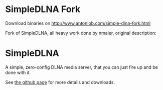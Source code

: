 SimpleDLNA Fork
===
Download binaries on http://www.antoniob.com/simple-dlna-fork.html

Fork of SimpleDLNA, all heavy work done by nmaier, original description:

SimpleDLNA
===

A simple, zero-config DLNA media server, that you can just fire up and be done with it.


See [the github page](http://nmaier.github.io/simpleDLNA/) for more details and downloads.
